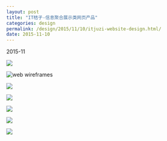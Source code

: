 ```yaml
---
layout: post
title: "IT桔子-信息聚合展示类网页产品"
categories: design
permalink: /design/2015/11/10/itjuzi-website-design.html/
date: 2015-11-10
---
```


2015-11

![](https://i.imgur.com/6SN4sqD.jpg)

![web wireframes](https://i.loli.net/2019/03/01/5c78d52cb2904.png)

![](https://i.imgur.com/S33fsP6.jpg)

![](https://i.imgur.com/Il4GtKD.jpg)

![](https://i.imgur.com/49MKClv.jpg)

![](https://i.imgur.com/YN1BYls.jpg)

![](https://i.imgur.com/yaSau2D.jpg)
